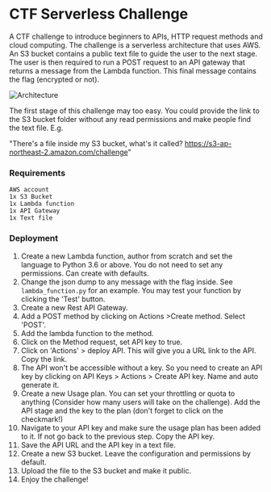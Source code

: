 # CTF Serverless Challenge

A CTF challenge to introduce beginners to APIs, HTTP request methods and cloud computing. The challenge is a serverless architecture that uses AWS. An S3 bucket contains a public text file to guide the user to the next stage. The user is then required to run a POST request to an API gateway that returns a message from the Lambda function. This final message contains the flag (encrypted or not). 

![Architecture](https://github.com/AsianJohnBoi/CTF-Serverless-Challenge/blob/master/Architecture.png)

The first stage of this challenge may too easy. You could provide the link to the S3 bucket folder without any  read permissions and make people find the text file. E.g.

"There's a file inside my S3 bucket, what's it called? https://s3-ap-northeast-2.amazon.com/challenge"



### Requirements

```
AWS account
1x S3 Bucket
1x Lambda function
1x API Gateway
1x Text file
```



### Deployment

1. Create a new Lambda function, author from scratch and set the language to Python 3.6 or above. You do not need to set any permissions. Can create with defaults. 
2. Change the json dump to any message with the flag inside. See `lambda_function.py` for an example. You may test your function by clicking the 'Test' button.
3. Create a new Rest API Gateway.
4. Add a POST method by clicking on Actions >Create method. Select 'POST'.
5. Add the lambda function to the method.
6. Click on the Method request, set API key to true.
7. Click on 'Actions' > deploy API. This will give you a URL link to the API. Copy the link.
8. The API won't be accessible without a key. So you need to create an API key by clicking on API Keys > Actions > Create API key. Name and auto generate it.
9. Create a new Usage plan. You can set your throttling or quota to anything (Consider how many users will take on the challenge). Add the API stage and the key to the plan (don't forget to click on the checkmark!)
10. Navigate to your API key and make sure the usage plan has been added to it. If not go back to the previous step. Copy the API key.
11. Save the API URL and the API key in a text file.
12. Create a new S3 bucket. Leave the configuration and permissions by default.
13. Upload the file to the S3 bucket and make it public.
14. Enjoy the challenge!

